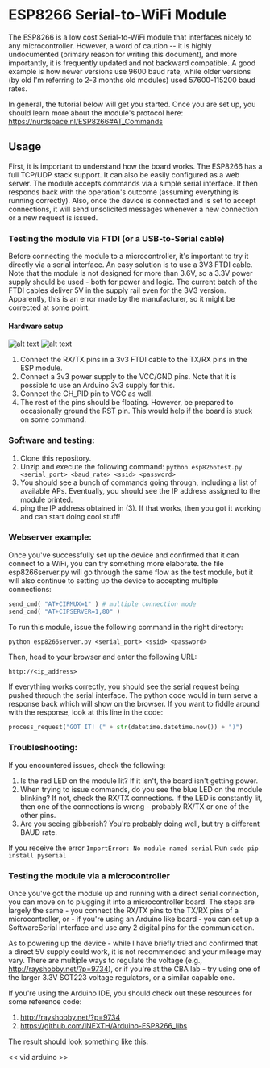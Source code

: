 ESP8266 Serial-to-WiFi Module
=========

The ESP8266 is a low cost Serial-to-WiFi module that interfaces nicely to any microcontroller. However, a word of caution -- it is highly undocumented (primary reason for writing this document), and more importantly, it is frequently updated and not backward compatible. A good example is how newer versions use 9600 baud rate, while older versions (by old I'm referring to 2-3 months old modules) used 57600-115200 baud rates.

In general, the tutorial below will get you started. Once you are set up, you should learn more about the module's protocol here: https://nurdspace.nl/ESP8266#AT_Commands

## Usage

First, it is important to understand how the board works. The ESP8266 has a full TCP/UDP stack support. It can also be easily configured as a web server. The module accepts commands via a simple serial interface. It then responds back with the operation's outcome (assuming everything is running correctly). Also, once the device is connected and is set to accept connections, it will send unsolicited messages whenever a new connection or a new request is issued.

### Testing the module via FTDI (or a USB-to-Serial cable)

Before connecting the module to a microcontroller, it's important to try it directly via a serial interface. An easy solution is to use a 3V3 FTDI cable. Note that the module is not designed for more than 3.6V, so a 3.3V power supply should be used - both for power and logic. The current batch of the FTDI cables deliver 5V in the supply rail even for the 3V3 version. Apparently, this is an error made by the manufacturer, so it might be corrected at some point.

#### Hardware setup

![alt text](https://raw.githubusercontent.com/guyz/pyesp8266/master/esp8266_pinout.png "ESP8266 Pinout") ![alt text](https://raw.githubusercontent.com/guyz/pyesp8266/master/ftdi_pinout.png "FTDI Pinout")

1. Connect the RX/TX pins in a 3v3 FTDI cable to the TX/RX pins in the ESP module.
2. Connect a 3v3 power supply to the VCC/GND pins. Note that it is possible to use an Arduino 3v3 supply for this.
3. Connect the CH_PID pin to VCC as well.
4. The rest of the pins should be floating. However, be prepared to occasionally ground the RST pin. This would help if the board is stuck on some command.

### Software and testing:
1. Clone this repository.
2. Unzip and execute the following command:
```python esp8266test.py <serial_port> <baud_rate> <ssid> <password> ```
3. You should see a bunch of commands going through, including a list of available APs. Eventually, you should see the IP address assigned to the module printed.
4. ping the IP address obtained in (3). If that works, then you got it working and can start doing cool stuff!

### Webserver example:
Once you've successfully set up the device and confirmed that it can connect to a WiFi, you can try something more elaborate. the file esp8266server.py will go through the same flow as the test module, but it will also continue to setting up the device to accepting multiple connections:

```python
send_cmd( "AT+CIPMUX=1" ) # multiple connection mode
send_cmd( "AT+CIPSERVER=1,80" )
```

To run this module, issue the following command in the right directory:
```
python esp8266server.py <serial_port> <ssid> <password>
```

Then, head to your browser and enter the following URL:
```
http://<ip_address>
```

If everything works correctly, you should see the serial request being pushed through the serial interface. The python code would in turn serve a response back which will show on the browser. If you want to fiddle around with the response, look at this line in the code:

```python
process_request("GOT IT! (" + str(datetime.datetime.now()) + ")")
```

### Troubleshooting:

If you encountered issues, check the following:
1. Is the red LED on the module lit? If it isn't, the board isn't getting power.
2. When trying to issue commands, do you see the blue LED on the module blinking? If not, check the RX/TX connections. If the LED is constantly lit, then one of the connections is wrong - probably RX/TX or one of the other pins.
3. Are you seeing gibberish? You're probably doing well, but try a different BAUD rate.

If you receive the error `ImportError: No module named serial`
Run `sudo pip install pyserial`

### Testing the module via a microcontroller

Once you've got the module up and running with a direct serial connection, you can move on to plugging it into a microcontroller board. The steps are largely the same - you connect the RX/TX pins to the TX/RX pins of a microcontroller, or - if you're using an Arduino like board - you can set up a SoftwareSerial interface and use any 2 digital pins for the communication.

As to powering up the device - while I have briefly tried and confirmed that a direct 5V supply could work, it is not recommended and your mileage may vary. There are multiple ways to regulate the voltage (e.g., http://rayshobby.net/?p=9734), or if you're at the CBA lab - try using one of the larger 3.3V SOT223 voltage regulators, or a similar capable one.

If you're using the Arduino IDE, you should check out these resources for some reference code:

1. http://rayshobby.net/?p=9734
2. https://github.com/INEXTH/Arduino-ESP8266_libs

The result should look something like this:

<< vid arduino >>
